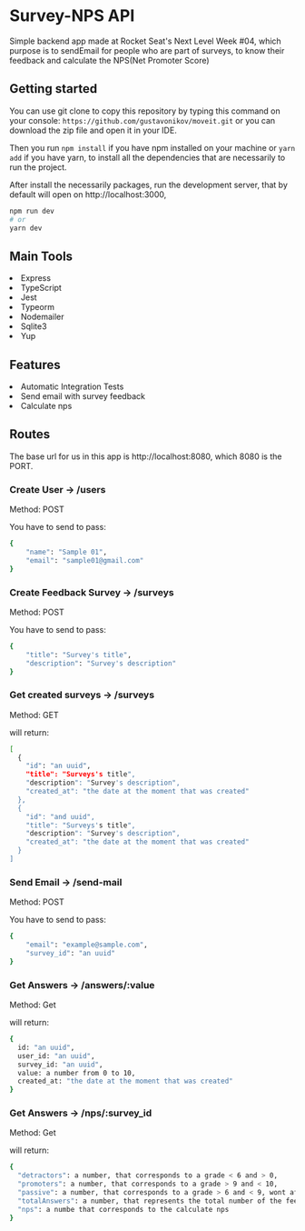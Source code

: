 # Survey-NPS API
Simple backend app made at Rocket Seat's Next Level Week #04, which purpose is to sendEmail for people who are part of surveys, 
to know their feedback and calculate the NPS(Net Promoter Score)

## Getting started

You can use git clone to copy this repository by typing this command on your console:
`` https://github.com/gustavonikov/moveit.git ``
or you can download the zip file and open it in your IDE.

Then you run ```npm install``` if you have npm installed on your machine or ```yarn add``` if you have yarn,
to install all the dependencies that are necessarily to run the project.

After install the necessarily packages, run the development server, that by default will open on http://localhost:3000,
```bash
npm run dev
# or
yarn dev
```

## Main Tools
<li>Express</li>
<li>TypeScript</li>
<li>Jest</li>
<li>Typeorm</li>
<li>Nodemailer</li>
<li>Sqlite3</li>
<li>Yup</li>

## Features

<li>Automatic Integration Tests</li>
<li>Send email with survey feedback</li>
<li>Calculate nps</li>

## Routes

The base url for us in this app is http://localhost:8080, which 8080 is the PORT.

### Create User -> /users

Method: POST

You have to send to pass:
```bash
{
	"name": "Sample 01",
	"email": "sample01@gmail.com"
}
```

### Create Feedback Survey -> /surveys

Method: POST

You have to send to pass:
```bash
{
	"title": "Survey's title",
	"description": "Survey's description"
}
```

### Get created surveys -> /surveys

Method: GET

will return:
```bash
[
  {
    "id": "an uuid",
    "title": "Surveys's title",
    "description": "Survey's description",
    "created_at": "the date at the moment that was created"
  },
  {
    "id": "and uuid",
    "title": "Surveys's title",
    "description": "Survey's description",
    "created_at": "the date at the moment that was created"
  }
]
```

### Send Email -> /send-mail

Method: POST

You have to send to pass:
```bash
{
	"email": "example@sample.com",
	"survey_id": "an uuid"
}
```
### Get Answers -> /answers/:value

Method: Get

will return: 
```bash
{
  id: "an uuid",
  user_id: "an uuid",
  survey_id: "an uuid",
  value: a number from 0 to 10,
  created_at: "the date at the moment that was created"
}
```
### Get Answers -> /nps/:survey_id

Method: Get

will return: 
```bash
{
  "detractors": a number, that corresponds to a grade < 6 and > 0,
  "promoters": a number, that corresponds to a grade > 9 and < 10,
  "passive": a number, that corresponds to a grade > 6 and < 9, wont affect the nps by any means
  "totalAnswers": a number, that represents the total number of the feedbacks by the users,
  "nps": a numbe that corresponds to the calculate nps
}
```
